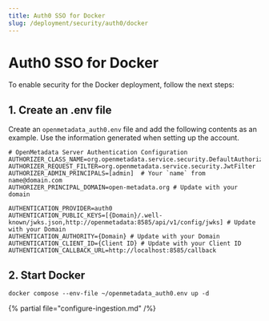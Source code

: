 ```yaml
---
title: Auth0 SSO for Docker
slug: /deployment/security/auth0/docker
---
```


# Auth0 SSO for Docker

To enable security for the Docker deployment, follow the next steps:

## 1. Create an .env file

Create an `openmetadata_auth0.env` file and add the following contents as an example. Use the information
generated when setting up the account.

```shell
# OpenMetadata Server Authentication Configuration
AUTHORIZER_CLASS_NAME=org.openmetadata.service.security.DefaultAuthorizer
AUTHORIZER_REQUEST_FILTER=org.openmetadata.service.security.JwtFilter
AUTHORIZER_ADMIN_PRINCIPALS=[admin]  # Your `name` from name@domain.com
AUTHORIZER_PRINCIPAL_DOMAIN=open-metadata.org # Update with your domain

AUTHENTICATION_PROVIDER=auth0
AUTHENTICATION_PUBLIC_KEYS=[{Domain}/.well-known/jwks.json,http://openmetadata:8585/api/v1/config/jwks] # Update with your Domain
AUTHENTICATION_AUTHORITY={Domain} # Update with your Domain
AUTHENTICATION_CLIENT_ID={Client ID} # Update with your Client ID
AUTHENTICATION_CALLBACK_URL=http://localhost:8585/callback
```

## 2. Start Docker

```commandline
docker compose --env-file ~/openmetadata_auth0.env up -d
```

{% partial file="configure-ingestion.md" /%}
